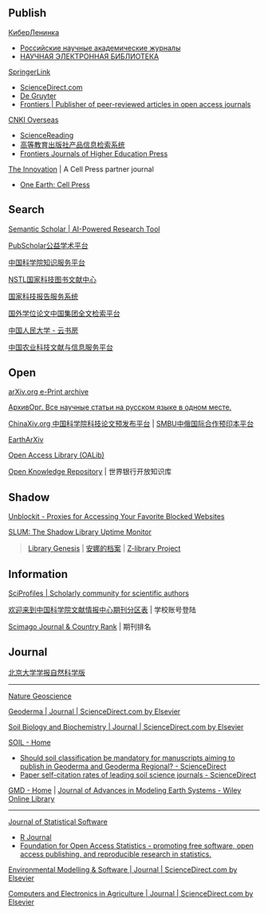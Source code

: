 
## Publish

[КиберЛенинка](https://cyberleninka.ru/)

- [Российские научные академические журналы](https://sciencejournals.ru/)
- [НАУЧНАЯ ЭЛЕКТРОННАЯ БИБЛИОТЕКА](https://elibrary.ru/defaultx.asp)

[SpringerLink](https://link.springer.com/)

- [ScienceDirect.com](https://www.sciencedirect.com/)
- [De Gruyter](https://www.degruyter.com/)
- [Frontiers | Publisher of peer-reviewed articles in open access journals](https://www.frontiersin.org/)

[CNKI Overseas](https://www.cnki.net/)

- [ScienceReading](https://book.sciencereading.cn/shop/main/Login/shopFrame.do)
- [高等教育出版社产品信息检索系统](https://xuanshu.hep.com.cn/)
- [Frontiers Journals of Higher Education Press](https://journal.hep.com.cn/hep/EN/hep/home.shtml)

[The Innovation](https://www.the-innovation.org/) | A Cell Press partner journal

- [One Earth: Cell Press](https://www.cell.com/one-earth/home)

## Search

[Semantic Scholar | AI-Powered Research Tool](https://www.semanticscholar.org/)

[PubScholar公益学术平台](https://pubscholar.cn/)

[中国科学院知识服务平台](https://www.las.ac.cn/)

[NSTL国家科技图书文献中心](https://www.nstl.gov.cn/index.html)

[国家科技报告服务系统](https://www.nstrs.cn/index)

[国外学位论文中国集团全文检索平台](https://www.pqdtcn.com/)

[中国人民大学 - 云书房](https://vstudy.ruc.edu.cn/mystudy/search/index)

[中国农业科技文献与信息服务平台](https://nais.net.cn/)

## Open

[arXiv.org e-Print archive](https://arxiv.org/)

[АрхивОрг. Все научные статьи на русском языке в одном месте.](https://arxivorg.ru/)

[ChinaXiv.org 中国科学院科技论文预发布平台](https://www.chinaxiv.org/home.htm) | [SMBU中俄国际合作预印本平台](https://smbu.chinaxiv.org/server/generalindex.htm)

[EarthArXiv](https://eartharxiv.org/)

[Open Access Library (OALib)](https://www.oalib.com/)

[Open Knowledge Repository](https://openknowledge.worldbank.org/home) | 世界银行开放知识库

## Shadow

[Unblockit - Proxies for Accessing Your Favorite Blocked Websites](https://unblockits.com/)

[SLUM: The Shadow Library Uptime Monitor](https://open-slum.org/)

> [Library Genesis](https://www.ooopn.com/tool/libgen/) | [安娜的档案](https://zh.annas-archive.org/) | [Z-library Project](https://z-lib.gs/)

## Information

[SciProfiles | Scholarly community for scientific authors](https://sciprofiles.com/)

[欢迎来到中国科学院文献情报中心期刊分区表](https://www.fenqubiao.com/) | 学校账号登陆

[Scimago Journal & Country Rank](https://www.scimagojr.com/) | 期刊排名

## Journal

[北京大学学报自然科学版](https://xbna.pku.edu.cn/CN/0479-8023/home.shtml)

------

[Nature Geoscience](https://www.nature.com/ngeo/)

[Geoderma | Journal | ScienceDirect.com by Elsevier](https://www.sciencedirect.com/journal/geoderma)

[Soil Biology and Biochemistry | Journal | ScienceDirect.com by Elsevier](https://www.sciencedirect.com/journal/soil-biology-and-biochemistry)

[SOIL - Home](https://www.soil-journal.net/)

- [Should soil classification be mandatory for manuscripts aiming to publish in Geoderma and Geoderma Regional? - ScienceDirect](https://www.sciencedirect.com/science/article/pii/S0016706123003191?via%3Dihub)
- [Paper self-citation rates of leading soil science journals - ScienceDirect](https://www.sciencedirect.com/science/article/pii/S0341816221000916?via%3Dihub)

[GMD - Home](https://geoscientific-model-development.net/) | [Journal of Advances in Modeling Earth Systems - Wiley Online Library](https://agupubs.onlinelibrary.wiley.com/journal/19422466)

------

[Journal of Statistical Software](https://www.jstatsoft.org/index)

- [R Journal](https://journal.r-project.org/)
- [Foundation for Open Access Statistics - promoting free software, open access publishing, and reproducible research in statistics.](https://www.foastat.org/)

[Environmental Modelling & Software | Journal | ScienceDirect.com by Elsevier](https://www.sciencedirect.com/journal/environmental-modelling-and-software)

[Computers and Electronics in Agriculture | Journal | ScienceDirect.com by Elsevier](https://www.sciencedirect.com/journal/computers-and-electronics-in-agriculture)